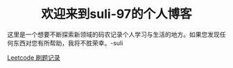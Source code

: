 # 				<center>欢迎来到suli-97的个人博客</center>

这里是一个想要不断探索新领域的码农记录个人学习与生活的地方。如果您发现任何东西对您有所帮助，我将不胜荣幸。-suli

[Leetcode 刷题记录](./leetcode/index.md)